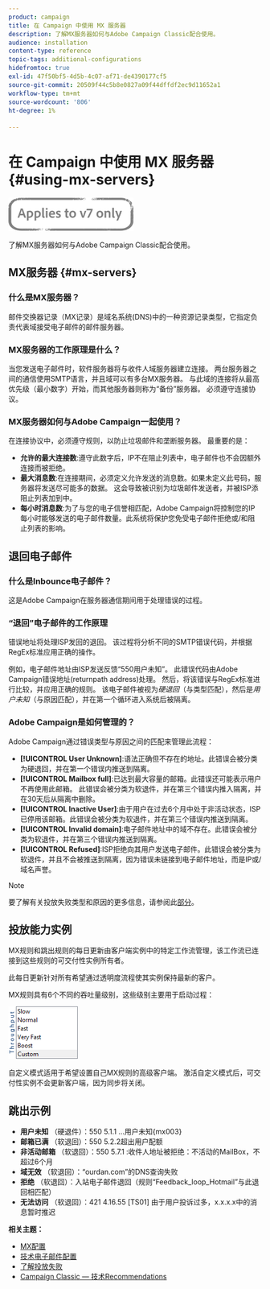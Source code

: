 ```yaml
---
product: campaign
title: 在 Campaign 中使用 MX 服务器
description: 了解MX服务器如何与Adobe Campaign Classic配合使用。
audience: installation
content-type: reference
topic-tags: additional-configurations
hidefromtoc: true
exl-id: 47f50bf5-4d5b-4c07-af71-de4390177cf5
source-git-commit: 20509f44c5b8e0827a09f44dffdf2ec9d11652a1
workflow-type: tm+mt
source-wordcount: '806'
ht-degree: 1%

---
```


# 在 Campaign 中使用 MX 服务器 {#using-mx-servers}

![](../../assets/v7-only.svg)

了解MX服务器如何与Adobe Campaign Classic配合使用。

## MX服务器 {#mx-servers}

### 什么是MX服务器？

邮件交换器记录（MX记录）是域名系统(DNS)中的一种资源记录类型，它指定负责代表域接受电子邮件的邮件服务器。

### MX服务器的工作原理是什么？

当您发送电子邮件时，软件服务器将与收件人域服务器建立连接。 两台服务器之间的通信使用SMTP语言，并且域可以有多台MX服务器。 与此域的连接将从最高优先级（最小数字）开始，而其他服务器则称为“备份”服务器。 必须遵守连接协议。

### MX服务器如何与Adobe Campaign一起使用？

在连接协议中，必须遵守规则，以防止垃圾邮件和垄断服务器。 最重要的是：

* **允许的最大连接数**:遵守此数字后，IP不在阻止列表中，电子邮件也不会因额外连接而被拒绝。
* **最大消息数**:在连接期间，必须定义允许发送的消息数。如果未定义此号码，服务器将发送尽可能多的数据。 这会导致被识别为垃圾邮件发送者，并被ISP添阻止列表加到中。
* **每小时消息数**:为了与您的电子信誉相匹配，Adobe Campaign将控制您的IP每小时能够发送的电子邮件数量。此系统将保护您免受电子邮件拒绝或/和阻止列表的影响。

## 退回电子邮件

### 什么是Inbounce电子邮件？

这是Adobe Campaign在服务器通信期间用于处理错误的过程。

### “退回”电子邮件的工作原理

错误地址将处理ISP发回的退回。 该过程将分析不同的SMTP错误代码，并根据RegEx标准应用正确的操作。

例如，电子邮件地址由ISP发送反馈“550用户未知”。 此错误代码由Adobe Campaign错误地址(returnpath address)处理。 然后，将该错误与RegEx标准进行比较，并应用正确的规则。 该电子邮件被视为&#x200B;*硬退回*（与类型匹配），然后是&#x200B;*用户未知*（与原因匹配），并在第一个循环进入系统后被隔离。

### Adobe Campaign是如何管理的？

Adobe Campaign通过错误类型与原因之间的匹配来管理此流程：

* **[!UICONTROL User Unknown]**:语法正确但不存在的地址。此错误会被分类为硬退回，并在第一个错误内推送到隔离。
* **[!UICONTROL Mailbox full]**:已达到最大容量的邮箱。此错误还可能表示用户不再使用此邮箱。 此错误会被分类为软退件，并在第三个错误内推入隔离，并在30天后从隔离中删除。
* **[!UICONTROL Inactive User]**:由于用户在过去6个月中处于非活动状态，ISP已停用该邮箱。此错误会被分类为软退件，并在第三个错误内推送到隔离。
* **[!UICONTROL Invalid domain]**:电子邮件地址中的域不存在。此错误会被分类为软退件，并在第三个错误内推送到隔离。
* **[!UICONTROL Refused]**:ISP拒绝向其用户发送电子邮件。此错误会被分类为软退件，并且不会被推送到隔离，因为错误未链接到电子邮件地址，而是IP或/域名声誉。

>[!NOTE]
>
>要了解有关投放失败类型和原因的更多信息，请参阅此[部分](../../delivery/using/understanding-delivery-failures.md#delivery-failure-types-and-reasons)。

## 投放能力实例

MX规则和跳出规则的每日更新由客户端实例中的特定工作流管理，该工作流已连接到这些规则的可交付性实例所有者。

此每日更新针对所有希望通过透明度流程使其实例保持最新的客户。

MX规则具有6个不同的吞吐量级别，这些级别主要用于启动过程：

![](assets/mx-rules-throughput.png)

自定义模式适用于希望设置自己MX规则的高级客户端。 激活自定义模式后，可交付性实例不会更新客户端，因为同步将关闭。

## 跳出示例

* **用户未知** （硬退件）：550 5.1.1 ...用户未知{mx003}
* **邮箱已满** （软退回）：550 5.2.2超出用户配额
* **非活动邮箱** （软退回）：550 5.7.1 :收件人地址被拒绝：不活动的MailBox，不超过6个月
* **域无效** （软退回）：“ourdan.com”的DNS查询失败
* **拒绝** （软退回）：入站电子邮件退回（规则“Feedback_loop_Hotmail”与此退回相匹配）
* **无法访问** （软退回）：421 4.16.55  [TS01] 由于用户投诉过多，x.x.x.x中的消息暂时推迟

**相关主题：**
* [MX配置](../../installation/using/email-deliverability.md#mx-configuration)
* [技术电子邮件配置](../../installation/using/email-deliverability.md)
* [了解投放失败](../../delivery/using/understanding-delivery-failures.md)
* [Campaign Classic — 技术Recommendations](https://experienceleague.adobe.com/docs/deliverability-learn/deliverability-best-practice-guide/additional-resources/product-specific-resources/campaign/acc-technical-recommendations.html)
